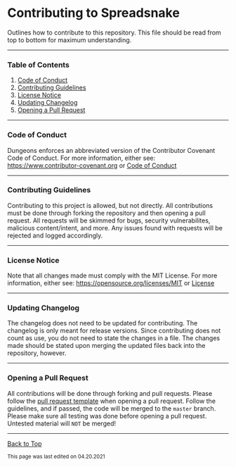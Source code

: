 # Contributing to Spreadsnake

Outlines how to contribute to this repository.
This file should be read from top to bottom for maximum understanding.

___

### Table of Contents

1. [Code of Conduct](#code-of-conduct)
2. [Contributing Guidelines](#contributing-guidelines)
3. [License Notice](#license-notice)
4. [Updating Changelog](#updating-changelog)
5. [Opening a Pull Request](#opening-a-pull-request)

___

### Code of Conduct

Dungeons enforces an abbreviated version of the Contributor Covenant Code of Conduct.
For more information, either see: https://www.contributor-covenant.org or [Code of Conduct](https://github.com/RandomKiddo/spreadsnake/master/CODE_OF_CONDUCT.md)

___

### Contributing Guidelines

Contributing to this project is allowed, but not directly. All contributions must be done through forking the repository and then opening a pull request. All requests will be skimmed for bugs, security vulnerabilites, malicious content/intent, and more. Any issues found with requests will be rejected and logged accordingly. 

___

### License Notice

Note that all changes made must comply with the MIT License. 
For more information, either see: https://opensource.org/licenses/MIT or [License](https://github.com/RandomKiddo/spreadsnake/main/LICENSE)

___

### Updating Changelog

The changelog does not need to be updated for contributing. 
The changelog is only meant for release versions. 
Since contributing does not count as use, you do not need to state the changes in a file. The changes made should be stated upon merging the updated files back into the
repository, however.

___

### Opening a Pull Request

All contributions will be done through forking and pull requests. Please follow the [pull request template](#https://github.com/RandomKiddo/spreadsnake/master/.github/pull_request_template.md) when opening a pull request. Follow the guidelines, and if passed, the code will be merged to the `master` branch. Please make sure all testing was done before opening a pull request. Untested material will `NOT` be merged!

___

[Back to Top](#contribution-to-spreadsnake)

<sub>This page was last edited on 04.20.2021</sub>
